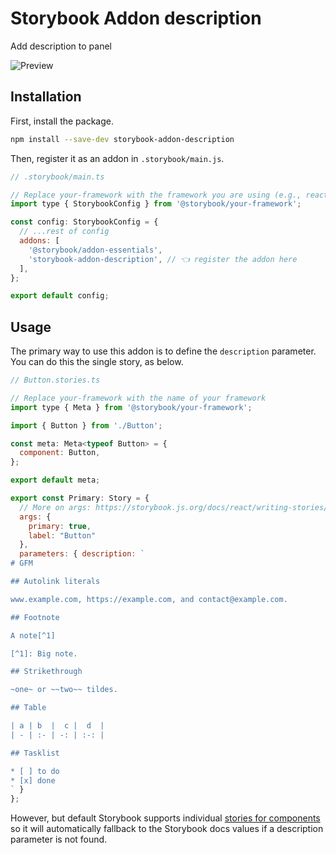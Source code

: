 # Storybook Addon description
Add description to panel

![Preview](./preview.png)

## Installation

First, install the package.

```sh
npm install --save-dev storybook-addon-description
```

Then, register it as an addon in `.storybook/main.js`.

```js
// .storybook/main.ts

// Replace your-framework with the framework you are using (e.g., react-webpack5, vue3-vite)
import type { StorybookConfig } from '@storybook/your-framework';

const config: StorybookConfig = {
  // ...rest of config
  addons: [
    '@storybook/addon-essentials',
    'storybook-addon-description', // 👈 register the addon here
  ],
};

export default config;
```

## Usage

The primary way to use this addon is to define the `description` parameter. You can do this the
single story, as below.

```js
// Button.stories.ts

// Replace your-framework with the name of your framework
import type { Meta } from '@storybook/your-framework';

import { Button } from './Button';

const meta: Meta<typeof Button> = {
  component: Button,
};

export default meta;

export const Primary: Story = {
  // More on args: https://storybook.js.org/docs/react/writing-stories/args
  args: {
    primary: true,
    label: "Button"
  },
  parameters: { description: `
# GFM

## Autolink literals

www.example.com, https://example.com, and contact@example.com.

## Footnote

A note[^1]

[^1]: Big note.

## Strikethrough

~one~ or ~~two~~ tildes.

## Table

| a | b  |  c |  d  |
| - | :- | -: | :-: |

## Tasklist

* [ ] to do
* [x] done
` }
};

```

However, but default Storybook supports individual [stories for components](https://storybook.js.org/docs/api/doc-blocks/doc-block-description#writing-descriptions) so it will automatically fallback to the Storybook docs values if a description parameter is not found.
